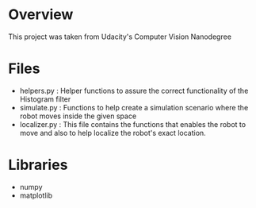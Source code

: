 # Overview
This project was taken from Udacity's Computer Vision Nanodegree

# Files
- helpers.py : Helper functions to assure the correct functionality of the Histogram filter
- simulate.py : Functions to help create a simulation scenario where the robot moves inside the given space
- localizer.py : This file contains the functions that enables the robot to move and also to help localize the robot's exact location.

# Libraries
* numpy
* matplotlib
